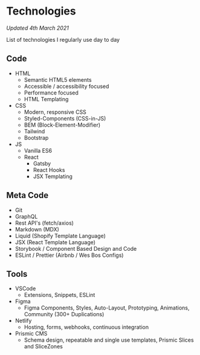 # Technologies
_Updated 4th March 2021_

List of technologies I regularly use day to day 

## Code
- HTML
  - Semantic HTML5 elements
  - Accessible / accessibility focused
  - Performance focused
  - HTML Templating
- CSS
  - Modern, responsive CSS
  - Styled-Components (CSS-in-JS)
  - BEM (Block-Element-Modifier)
  - Tailwind
  - Bootstrap
- JS
  - Vanilla ES6
  - React
    - Gatsby
    - React Hooks
    - JSX Templating

## Meta Code
- Git
- GraphQL
- Rest API's (fetch/axios)
- Markdown (MDX)
- Liquid (Shopify Template Language)
- JSX (React Template Language)
- Storybook / Component Based Design and Code
- ESLint / Prettier (Airbnb / Wes Bos Configs)

## Tools
- VSCode
  - Extensions, Snippets, ESLint
- Figma
  - Figma Components, Styles, Auto-Layout, Prototyping, Animations, Community (300+ Duplications)
- Netlify
  - Hosting, forms, webhooks, continuous integration
- Prismic CMS
  - Schema design, repeatable and single use templates, Prismic Slices and SliceZones
